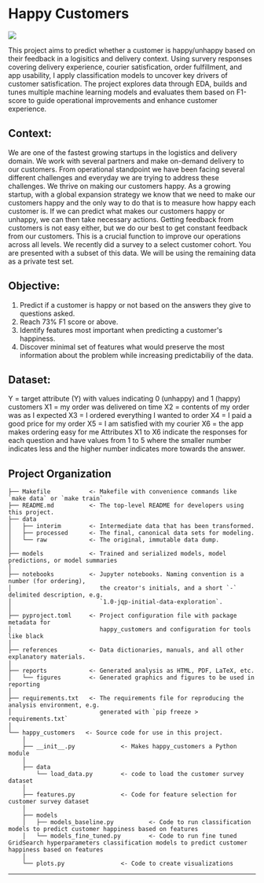 # Happy Customers

<a target="_blank" href="https://cookiecutter-data-science.drivendata.org/">
    <img src="https://img.shields.io/badge/CCDS-Project%20template-328F97?logo=cookiecutter" />
</a>

This project aims to predict whether a customer is happy/unhappy based on their feedback in a logisitics and delivery context. Using survery responses covering delivery experience, courier satisfication, order fulfillment, and app usability, I apply classification models to uncover key drivers of customer satisfication. The project explores data through EDA, builds and tunes multiple machine learning models and evaluates them based on F1-score to guide operational improvements and enhance customer experience.

## Context:
We are one of the fastest growing startups in the logistics and delivery domain. We work
with several partners and make on-demand delivery to our customers. From operational
standpoint we have been facing several different challenges and everyday we are trying to
address these challenges.
We thrive on making our customers happy. As a growing startup, with a global expansion
strategy we know that we need to make our customers happy and the only way to do that is
to measure how happy each customer is. If we can predict what makes our customers happy
or unhappy, we can then take necessary actions.
Getting feedback from customers is not easy either, but we do our best to get constant
feedback from our customers. This is a crucial function to improve our operations across all
levels. We recently did a survey to a select customer cohort. You are presented with a subset
of this data. We will be using the remaining data as a private test set.

## Objective:
1. Predict if a customer is happy or not based on the answers they give to questions asked.
2. Reach 73% F1 score or above.
3. Identify features most important when predicting a customer's happiness.
4. Discover minimal set of features what would preserve the most information about the
problem while increasing predictabiliy of the data.

## Dataset:
Y = target attribute (Y) with values indicating 0 (unhappy) and 1 (happy) customers
X1 = my order was delivered on time
X2 = contents of my order was as I expected
X3 = I ordered everything I wanted to order
X4 = I paid a good price for my order
X5 = I am satisfied with my courier
X6 = the app makes ordering easy for me
Attributes X1 to X6 indicate the responses for each question and have values from 1 to 5
where the smaller number indicates less and the higher number indicates more towards the
answer.


## Project Organization

```
├── Makefile           <- Makefile with convenience commands like `make data` or `make train`
├── README.md          <- The top-level README for developers using this project.
├── data
│   ├── interim        <- Intermediate data that has been transformed.
│   ├── processed      <- The final, canonical data sets for modeling.
│   └── raw            <- The original, immutable data dump.
│
├── models             <- Trained and serialized models, model predictions, or model summaries
│
├── notebooks          <- Jupyter notebooks. Naming convention is a number (for ordering),
│                         the creator's initials, and a short `-` delimited description, e.g.
│                         `1.0-jqp-initial-data-exploration`.
│
├── pyproject.toml     <- Project configuration file with package metadata for 
│                         happy_customers and configuration for tools like black
│
├── references         <- Data dictionaries, manuals, and all other explanatory materials.
│
├── reports            <- Generated analysis as HTML, PDF, LaTeX, etc.
│   └── figures        <- Generated graphics and figures to be used in reporting
│
├── requirements.txt   <- The requirements file for reproducing the analysis environment, e.g.
│                         generated with `pip freeze > requirements.txt`
│
└── happy_customers   <- Source code for use in this project.
    │
    ├── __init__.py             <- Makes happy_customers a Python module
    │
    ├── data
        └── load_data.py        <- code to load the customer survey dataset
    │
    ├── features.py             <- Code for feature selection for customer survey dataset
    │
    ├── models                 
    │   ├── models_baseline.py          <- Code to run classification models to predict customer happiness based on features        
    │   └── models_fine_tuned.py        <- Code to run fine tuned GridSearch hyperparameters classification models to predict customer happiness based on features
    │
    └── plots.py                <- Code to create visualizations
```

--------

